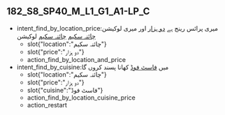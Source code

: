 ## 182_S8_SP40_M_L1_G1_A1-LP_C
* intent_find_by_location_price:میری پرائس رینج ہے [دو ہزار](price) اور میری لوکیشن [چائنہ سکیم](location) [چائنہ سکیم](location) لوکیشن
	- slot{"location":"چائنہ سکیم"}
	- slot{"price":"دو ہزار"}
	- action_find_by_location_and_price
* intent_find_by_cuisine:میں [فاسٹ فوڈ](cuisine) کھانا پسند کروں گا
	- slot{"location":"چائنہ سکیم"}
	- slot{"price":"دو ہزار"}
	- slot{"cuisine":"فاسٹ فوڈ"}
	- action_find_by_location_cuisine_price
	- action_restart